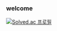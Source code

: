 ### welcome

[![Solved.ac 프로필](http://mazassumnida.wtf/api/v2/generate_badge?boj=dinosaur)](https://solved.ac/dinosaur)
